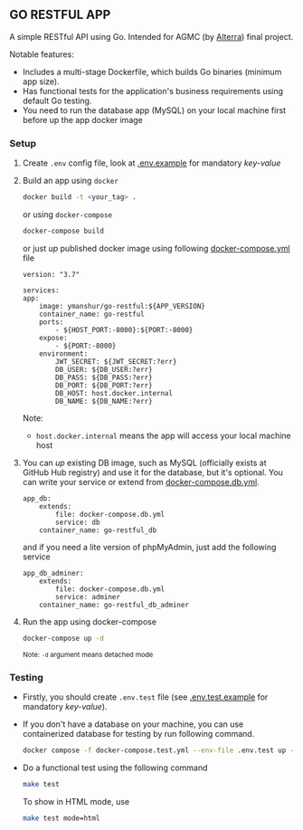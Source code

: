## GO RESTFUL APP

A simple RESTful API using Go. Intended for AGMC (by [Alterra](https://www.alterra.id/)) final project.

Notable features:

- Includes a multi-stage Dockerfile, which builds Go binaries (minimum app size).
- Has functional tests for the application's business requirements using default Go testing.
- You need to run the database app (MySQL) on your local machine first before up the app docker image
<!-- - Endpoints documentation was published at  -->

### Setup

1. Create `.env` config file, look at [.env.example](./.env.example) for mandatory _key-value_

2. Build an app using `docker`

    ```bash
    docker build -t <your_tag> .
    ```

    or using `docker-compose`

    ```bash
    docker-compose build
    ```

    or just _up_ published docker image using following [docker-compose.yml](docker-compose.client.yml) file

    ```
    version: "3.7"

    services:
    app:
        image: ymanshur/go-restful:${APP_VERSION}
        container_name: go-restful
        ports:
            - ${HOST_PORT:-8000}:${PORT:-8000}
        expose:
            - ${PORT:-8000}
        environment:
            JWT_SECRET: ${JWT_SECRET:?err}
            DB_USER: ${DB_USER:?err}
            DB_PASS: ${DB_PASS:?err}
            DB_PORT: ${DB_PORT:?err}
            DB_HOST: host.docker.internal
            DB_NAME: ${DB_NAME:?err}
    ```

    Note:
    - `host.docker.internal` means the app will access your local machine host

3. You can _up_ existing DB image, such as MySQL (officially exists at GitHub Hub registry) and use it for the database, but it's optional. You can write your service or extend from [docker-compose.db.yml](docker-compose.db.yml).

    ```
    app_db:
        extends:
            file: docker-compose.db.yml
            service: db
        container_name: go-restful_db
    ```

    and if you need a lite version of phpMyAdmin, just add the following service

    ```
    app_db_adminer:
        extends:
            file: docker-compose.db.yml
            service: adminer
        container_name: go-restful_db_adminer
    ```

4. Run the app using docker-compose

    ```bash
    docker-compose up -d
    ```

    <small>Note: `-d` argument means detached mode</small>

### Testing

- Firstly, you should create `.env.test` file (see [.env.test.example](.env.test.example) for mandatory _key-value_).

- If you don't have a database on your machine, you can use containerized database for testing by run following command.

    ```bash
    docker compose -f docker-compose.test.yml --env-file .env.test up -d
    ```

- Do a functional test using the following command

    ```bash
    make test
    ```

    To show in HTML mode, use

    ```bash
    make test mode=html
    ```
